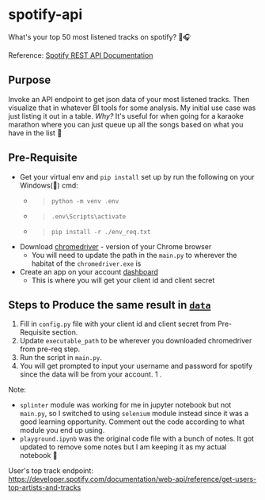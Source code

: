 # spotify-api
What's your top 50 most listened tracks on spotify? 🎵🎧

Reference: [Spotify REST API Documentation](https://developer.spotify.com/documentation/web-api/tutorials/getting-started#create-an-app)

## Purpose
Invoke an API endpoint to get json data of your most listened tracks. Then visualize that in whatever BI tools for some analysis. My initial use case was just listing it out in a table. <i>Why?</i> It's useful for when going for a karaoke marathon where you can just queue up all the songs based on what you have in the list 🎤

## Pre-Requisite
- Get your virtual env and `pip install` set up by run the following on your Windows(👀) cmd:
    - >`python -m venv .env`
    - >`.env\Scripts\activate`
    - >`pip install -r ./env_req.txt`
- Download [chromedriver](https://chromedriver.chromium.org/downloads) - version of your Chrome browser
    - You will need to update the path in the `main.py` to wherever the habitat of the `chromedriver.exe` is 
- Create an app on your account [dashboard](https://developer.spotify.com/dashboard)
    - This is where you will get your client id and client secret

## Steps to Produce the same result in [`data`](<add link to data folder>)

1. Fill in `config.py` file with your client id and client secret from Pre-Requisite section.
1. Update `executable_path` to be wherever you downloaded chromedriver from pre-req step.
1. Run the script in `main.py`.
1. You will get prompted to input your username and password for spotify since the data will be from your account.
1 .

Note: 
- `splinter` module was working for me in jupyter notebook but not `main.py`, so I switched to using `selenium` module instead since it was a good learning opportunity. Comment out the code according to what module you end up using.
- `playground.ipynb` was the original code file with a bunch of notes. It got updated to remove some notes but I am keeping it as my actual notebook 📓

User's top track endpoint: https://developer.spotify.com/documentation/web-api/reference/get-users-top-artists-and-tracks

